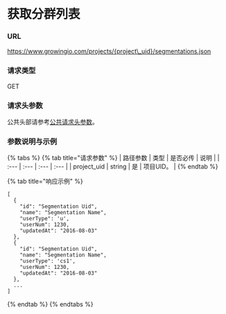 # 获取分群列表

### URL

https://www.growingio.com/projects/{project\_uid}/segmentations.json

### 请求类型

GET

### 请求头参数

公共头部请参考[公共请求头参数](../../authenticate.md)。

### 参数说明与示例

{% tabs %}
{% tab title="请求参数" %}
| 路径参数 | 类型 | 是否必传 | 说明 |
| :--- | :--- | :--- | :--- |
| project\_uid | string | 是 | 项目UID。 |
{% endtab %}

{% tab title="响应示例" %}
```text
[
  {
    "id": "Segmentation Uid",
    "name": "Segmentation Name",
    "userType": 'u',
    "userNum": 1230,
    "updatedAt": "2016-08-03"
  },
  {
    "id": "Segmentation Uid",
    "name": "Segmentation Name",
    "userType": 'cs1',
    "userNum": 1230,
    "updatedAt": "2016-08-03"
  },
  ...
]
```
{% endtab %}
{% endtabs %}



